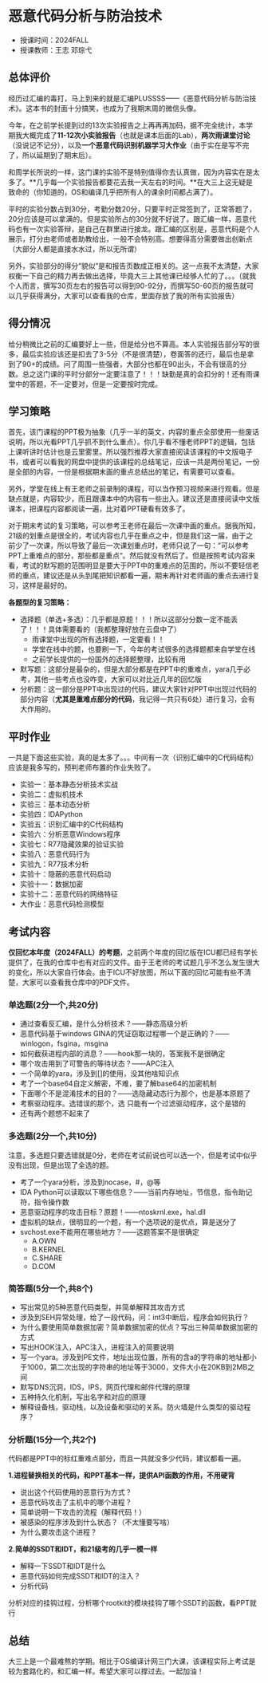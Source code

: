 # 恶意代码分析与防治技术

- 授课时间：2024FALL
- 授课教师：王志 邓琮弋

## 总体评价

经历过汇编的毒打，马上到来的就是汇编PLUSSSS——《恶意代码分析与防治技术》。这本书的封面十分搞笑，也成为了我期末周的微信头像。

今年，在之前学长提到过的13次实验报告之上再再再加码，据不完全统计，本学期我大概完成了**11-12次小实验报告**（也就是课本后面的Lab），**两次雨课堂讨论**（没说记不记分），以及**一个恶意代码识别机器学习大作业**（由于实在是写不完了，所以延期到了期末后）。

和周学长所说的一样，这门课的实验不是特别值得你去认真做，因为内容实在是太多了。**几乎每一个实验报告都要花去我一天左右的时间。**在大三上这无疑是致命的（你知道的，OS和编译几乎把所有人的课余时间都占满了）。

平时的实验分数占到30分，考勤分数20分，只要平时正常签到了，正常答题了，20分应该是可以拿满的。但是实验所占的30分就不好说了。跟汇编一样，恶意代码也有一次实验答辩，是自己在群里进行接龙。跟汇编的区别是，恶意代码是个人展示，打分由老师或者助教给出，一般不会特别高。想要得高分需要做出创新点（大部分人都是直接水水过，所以无所谓）

另外，实验部分的得分“貌似”是和报告页数成正相关的。这一点我不太清楚，大家权衡一下自己的精力再去做出选择，毕竟大三上其他课已经够人忙的了。。。（就我个人而言，撰写30页左右的报告可以得到90-92分，而撰写50-60页的报告就可以几乎获得满分，大家可以查看我的仓库，里面存放了我的所有实验报告）

## 得分情况

给分稍微比之前的汇编要好上一些，但是给分也不算高。本人实验报告部分写的很多，最后实验应该还是扣去了3-5分（不是很清楚），卷面答的还行，最后也是拿到了90+的成绩。问了周围一些强者，大部分也都在90出头，不会有很高的分数。总之这门课的平时分部分一定要注意了！！！缺勤是真的会扣分的！还有雨课堂中的答题，不一定要对，但是一定要按时完成。

## 学习策略

首先，该门课程的PPT极为抽象（几乎一半的英文，内容的重点全部使用一些废话说明，所以光看PPT几乎抓不到什么重点）。你几乎看不懂老师PPT的逻辑，包括上课听讲时估计也是云里雾里。所以强烈推荐大家直接阅读该课程的中文版电子书，或者可以看我的网盘中提供的该课程的总结笔记，应该一共是两份笔记，一份是全部的内容，一份是根据期末画的重点总结出的笔记，有需要可以查看。

另外，学堂在线上有王老师之前录制的课程，可以当作预习视频来进行观看。但是缺点就是，内容较少，而且跟课本中的内容有一些出入。建议还是直接阅读中文版课本，把课程内容都阅读一遍，比对着PPT硬看有效多了。

对于期末考试的复习策略，可以参考王老师在最后一次课中画的重点。据我所知，21级的划重点是很全的，考试内容也几乎在重点之中，但是我们这一届，由于之前少了一次课，所以导致了最后一次课划重点时，老师只说了一句：”可以参考PPT上重难点的部分，那些都是重点“。然后就没有然后了。但是按照考试内容来看，考试的默写题的范围明显是要大于PPT中的重难点的范围的，所以不要轻信老师的重点，建议还是从头到尾把知识都看一遍，期末再针对老师画的重点去进行复习，这样是最好的。

**各题型的复习策略：**

- 选择题（单选+多选）：几乎都是原题！！！所以这部分分数一定不能丢了！！！具体需要看的（我都整理好放在云盘中了）
  - 雨课堂中出现的所有选择题，一定要看！！
  - 学堂在线中的题，也要刷一下，今年的考试很多的选择题都来自学堂在线
  - 之前学长提供的一份国外的选择题整理，比较有用
- 默写题：这部分是最杂的，但是大部分都是在PPT中的重难点，yara几乎必考，其他一些考点也没咋变，大家可以对比近几年的回忆版
- 分析题：这一部分是PPT中出现过的代码，建议大家针对PPT中出现过代码的部分内容（**尤其是重难点部分的代码**，我记得一共只有6处）进行复习，会有大作用的。

## 平时作业

一共是下面这些实验，真的是太多了。。。中间有一次（识别汇编中的C代码结构）应该是我多写的，预判老师布置的作业失败了。

- 实验一：基本静态分析技术实战
- 实验二：虚拟机技术
- 实验三：基本动态分析
- 实验四：IDAPython
- 实验五：识别汇编中的C代码结构
- 实验六：分析恶意Windows程序
- 实验七：R77隐藏效果的验证实验
- 实验八：恶意代码行为
- 实验九：R77技术分析
- 实验十：隐蔽的恶意代码启动
- 实验十一：数据加密
- 实验十二：恶意代码的网络特征
- 大作业：恶意代码检测模型

## 考试内容

**仅回忆本年度（2024FALL）的考题**，之前两个年度的回忆版在ICU都已经有学长提供了，在我的仓库中也有对应的文件。由于王老师的考试题几乎不怎么发生很大的变化，所以大家自行体会。由于ICU不好放图，所以下面的回忆可能有些不清楚，大家可以查看我仓库中的PDF文件。

### 单选题(2分一个,共20分)

- 通过查看反汇编，是什么分析技术？——静态高级分析
- 恶意代码基于windows GINA的凭证窃取过程哪一个是正确的？——winlogon，fsgina，msgina
- 如何截获进程内部的消息？——hook那一块的，答案我不是很确定
- 哪个攻击用到了可警告的等待状态？——APC注入
- 一个简单的yara，涉及到[]的使用，没其他啥知识点
- 考了一个base64自定义解密，不难，要了解base64的加密机制
- 下面哪个不是混淆技术的目的？——选隐藏动态行为那个，也是基本原题了
- 考察驱动程序。选错误的那个，选 只能有一个过滤驱动程序，这个是错的
- 还有两个题想不起来了

### 多选题(2分一个,共10分)

注意，多选题只要选错就是0分，老师在考试前说也可以选一个，但是考试中似乎没有出现，但是出现了全选的题。

- 考了一个yara分析，涉及到nocase，#，@等
- IDA Python可以读取以下哪些信息？——当前内存地址，节信息，指令助记符，指令操作数
- 恶意驱动程序的攻击目标？原题！——ntoskrnl.exe，hal.dll
- 虚拟机的缺点，很明显的一个题，有一个选项说的是优点，算是送分了
- svchost.exe不能用在哪些地方？——这题答案不是很确定
  - A.OWN
  - B.KERNEL
  - C.SHARE
  - D.COM

### 简答题(5分一个,共8个)

- 写出常见的5种恶意代码类型，并简单解释其攻击方式
- 涉及到SEH异常处理，给了一段代码，问：int3中断后，程序会如何执行？
- 为什么要使用简单数据加密？简单数据加密的优点？写出三种简单数据加密的方式
- 写出HOOK注入，APC注入，进程注入的简要说明
- 写一个yara。涉及到PE文件，地址出现位置，所有的含a的字符串的地址都小于1000，第二次出现的字符串的地址等于3000，文件大小在20KB到2MB之间
- 默写DNS沉洞，IDS，IPS，网页代理和邮件代理的原理
- 五种持久化机制，写出名字和对应的原理
- 解释设备栈，驱动栈，以及设备和驱动的关系。防火墙是什么类型的驱动程序？

### 分析题(15分一个,共2个)

代码都是PPT中的标红重难点部分，而且一共就没多少代码，建议都看一遍。

**1.进程替换相关的代码，和PPT基本一样，提供API函数的作用，不用硬背**

- 说出这个代码使用的恶意行为方式？
- 恶意代码攻击了主机中的哪个进程？
- 简单说明一下攻击的流程（解释代码！）
- 被感染的程序涉及到什么状态？（不太懂要写啥）
- 为什么要攻击这个进程？

**2.简单的SSDT和IDT，和21级考的几乎一模一样**

- 解释一下SSDT和IDT是什么
- 恶意代码如何完成SSDT和IDT的注入？
- 分析代码

分析对应的挂钩过程，分析哪个rootkit的模块挂钩了哪个SSDT的函数，看PPT就行

## 总结

大三上是一个最难熬的学期。相比于OS编译计网三门大课，该课程实际上考试是较为套路化的，和汇编一样。希望大家可以撑过去。一起加油！
